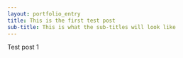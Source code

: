 ```yaml
---
layout: portfolio_entry
title: This is the first test post 
sub-title: This is what the sub-titles will look like
---
```

Test post 1